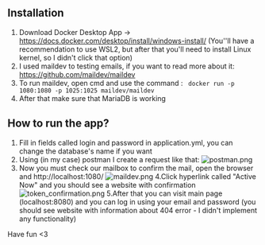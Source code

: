 ## Installation

1. Download Docker Desktop App -> https://docs.docker.com/desktop/install/windows-install/
(You''ll have a recommendation to use WSL2, but after that you'll need to install Linux kernel, so I didn't click that option)
2. I used maildev to testing emails, if you want to read more about it: https://github.com/maildev/maildev
3. To run maildev, open cmd and use the command : 
``` docker run -p 1080:1080 -p 1025:1025 maildev/maildev``` 
4. After that make sure that MariaDB is working 

## How to run the app?
1. Fill in fields called login and password in application.yml, you can change the database's name if you want
2. Using (in my case) postman I create a request like that: ![postman.png](img/postman.png)
3. Now you must check our mailbox to confirm the mail, open the browser and http://localhost:1080/
![maildev.png](img/maildev.png)
4.Click hyperlink called "Active Now" and you should see a website with confirmation
![token_confirmation.png](img/token-confirmation.png)
5.After that you can visit main page (localhost:8080) and you can log in using your email and password (you should see website with information about 404 error - I didn't implement any functionality)

Have fun <3 